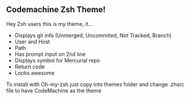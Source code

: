 Codemachine Zsh Theme!
----------------------

Hey Zsh users this is my theme, it...

  * Displays git info (Unmerged, Uncommited, Not Tracked, Branch)
  * User and Host
  * Path
  * Has prompt input on 2nd line
  * Displays symbol for Mercurial repo
  * Return code
  * Looks awesome

To install with Oh-my-zsh just copy into themes folder and change .zhsrc file to have CodeMachine as the theme
